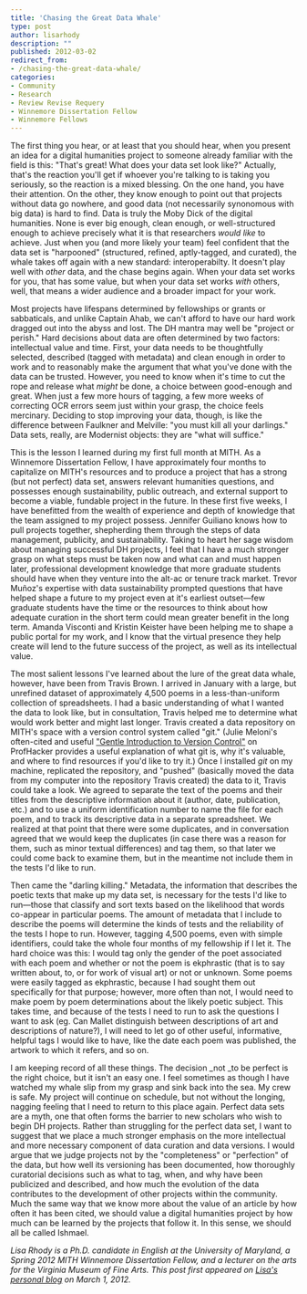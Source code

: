 ```yaml
---
title: 'Chasing the Great Data Whale'
type: post
author: lisarhody
description: ""
published: 2012-03-02
redirect_from: 
- /chasing-the-great-data-whale/
categories:
- Community
- Research
- Review Revise Requery
- Winnemore Dissertation Fellow
- Winnemore Fellows
---
```

The first thing you hear, or at least that you should hear, when you present an idea for a digital humanities project to someone already familiar with the field is this: "That's great! What does your data set look like?" Actually, that's the reaction you'll get if whoever you're talking to is taking you seriously, so the reaction is a mixed blessing. On the one hand, you have their attention. On the other, they know enough to point out that projects without data go nowhere, and good data (not necessarily synonomous with big data) is hard to find. Data is truly the Moby Dick of the digital humanities. None is ever big enough, clean enough, or well-structured enough to achieve precisely what it is that researchers _would like_ to achieve. Just when you (and more likely your team) feel confident that the data set is "harpooned" (structured, refined, aptly-tagged, and curated), the whale takes off again with a new standard: interoperabilty. It doesn't play well with _other_ data, and the chase begins again. When your data set works for you, that has some value, but when your data set works _with_ others, well, that means a wider audience and a broader impact for your work.

Most projects have lifespans determined by fellowships or grants or sabbaticals, and unlike Captain Ahab, we can't afford to have our hard work dragged out into the abyss and lost. The DH mantra may well be "project or perish." Hard decisions about data are often determined by two factors: intellectual value and time. First, your data needs to be thoughtfully selected, described (tagged with metadata) and clean enough in order to work and to reasonably make the argument that what you've done with the data can be trusted. However, you need to know when it's time to cut the rope and release what _might_ be done, a choice between good-enough and great. When just a few more hours of tagging, a few more weeks of correcting OCR errors seem just within your grasp, the choice feels mercinary. Deciding to stop improving your data, though, is like the difference between Faulkner and Melville: "you must kill all your darlings." Data sets, really, are Modernist objects: they are "what will suffice."

This is the lesson I learned during my first full month at MITH. As a Winnemore Dissertation Fellow, I have approximately four months to capitalize on MITH's resources and to produce a project that has a strong (but not perfect) data set, answers relevant humanities questions, and possesses enough sustainability, public outreach, and external support to become a viable, fundable project in the future. In these first five weeks, I have benefitted from the wealth of experience and depth of knowledge that the team assigned to my project possess. Jennifer Guiliano knows how to pull projects together, shepherding them through the steps of data management, publicity, and sustainability. Taking to heart her sage wisdom about managing successful DH projects, I feel that I have a much stronger grasp on what steps must be taken now and what can and must happen later, professional development knowledge that more graduate students should have when they venture into the alt-ac or tenure track market. Trevor Muñoz's expertise with data sustainability prompted questions that have helped shape a future to my project even at it's earliest outset—few graduate students have the time or the resources to think about how adequate curation in the short term could mean greater benefit in the long term. Amanda Visconti and Kristin Keister have been helping me to shape a public portal for my work, and I know that the virtual presence they help create will lend to the future success of the project, as well as its intellectual value.

The most salient lessons I've learned about the lure of the great data whale, however, have been from Travis Brown. I arrived in January with a large, but unrefined dataset of approximately 4,500 poems in a less-than-uniform collection of spreadsheets. I had a basic understanding of what I wanted the data to look like, but in consultation, Travis helped me to determine what would work better and might last longer. Travis created a data repository on MITH's space with a version control system called "git." (Julie Meloni's often-cited and useful ["Gentle Introduction to Version Control"](http://chronicle.com/blogs/profhacker/a-gentle-introduction-to-version-control/23064) on ProfHacker provides a useful explanation of what git is, why it's valuable, and where to find resources if you'd like to try it.) Once I installed _git_ on my machine, replicated the repository, and "pushed" (basically moved the data from my computer into the repository Travis created) the data to it, Travis could take a look. We agreed to separate the text of the poems and their titles from the descriptive information about it (author, date, publication, etc.) and to use a uniform identification number to name the file for each poem, and to track its descriptive data in a separate spreadsheet. We realized at that point that there were some duplicates, and in conversation agreed that we would keep the duplicates (in case there was a reason for them, such as minor textual differences) and tag them, so that later we could come back to examine them, but in the meantime not include them in the tests I'd like to run.

Then came the "darling killing." Metadata, the information that describes the poetic texts that make up my data set, is necessary for the tests I'd like to run—those that classify and sort texts based on the likelihood that words co-appear in particular poems. The amount of metadata that I include to describe the poems will determine the kinds of tests and the reliability of the tests I hope to run. However, tagging 4,500 poems, even with simple identifiers, could take the whole four months of my fellowship if I let it. The hard choice was this: I would tag only the gender of the poet associated with each poem and whether or not the poem is ekphrastic (that is to say written about, to, or for work of visual art) or not or unknown. Some poems were easily tagged as ekphrastic, because I had sought them out specifically for that purpose; however, more often than not, I would need to make poem by poem determinations about the likely poetic subject. This takes time, and because of the tests I need to run to ask the questions I want to ask (eg. Can Mallet distinguish between descriptions of art and descriptions of nature?), I will need to let go of other useful, informative, helpful tags I would like to have, like the date each poem was published, the artwork to which it refers, and so on.

I am keeping record of all these things. The decision \_not \_to be perfect is the right choice, but it isn't an easy one. I feel sometimes as though I have watched my whale slip from my grasp and sink back into the sea. My crew is safe. My project will continue on schedule, but not without the longing, nagging feeling that I need to return to this place again. Perfect data sets are a myth, one that often forms the barrier to new scholars who wish to begin DH projects. Rather than struggling for the perfect data set, I want to suggest that we place a much stronger emphasis on the more intellectual and more necessary component of data curation and data versions. I would argue that we judge projects not by the "completeness" or "perfection" of the data, but how well its versioning has been documented, how thoroughly curatorial decisions such as what to tag, when, and why have been publicized and described, and how much the evolution of the data contributes to the development of other projects within the community. Much the same way that we know more about the value of an article by how often it has been cited, we should value a digital humanities project by how much can be learned by the projects that follow it. In this sense, we should all be called Ishmael.

_Lisa Rhody is a Ph.D. candidate in English at the University of Maryland, a Spring 2012 MITH Winnemore Dissertation Fellow, and a lecturer on the arts for the Virginia Museum of Fine Arts. This post first appeared on [Lisa's personal blog](http://lisa.therhodys.net/) on March 1, 2012._
